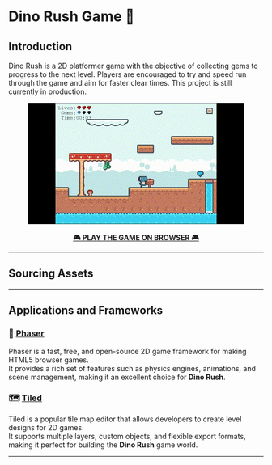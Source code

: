 # Dino Rush Game 🦖

## Introduction
Dino Rush is a 2D platformer game with the objective of collecting gems to progress to the next level.  Players are encouraged to try and speed run through the game and aim for faster clear times.  This project is still currently in production.

<div align="center">
  <img src="sampleGIF.gif" alt="Demo GIF" />
</div>

<p align="center">
  <a href="https://yourwebsite.com" target="_blank"><strong>🎮 PLAY THE GAME ON BROWSER 🎮</strong></a>
</p>

---

## Sourcing Assets

---

## Applications and Frameworks

### 🚀 [Phaser](https://phaser.io/)
Phaser is a fast, free, and open-source 2D game framework for making HTML5 browser games.  
It provides a rich set of features such as physics engines, animations, and scene management, making it an excellent choice for **Dino Rush**.

### 🗺️ [Tiled](https://www.mapeditor.org/)
Tiled is a popular tile map editor that allows developers to create level designs for 2D games.  
It supports multiple layers, custom objects, and flexible export formats, making it perfect for building the **Dino Rush** game world.

---
